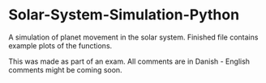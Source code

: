# Solar-System-Simulation-Python
A simulation of planet movement in the solar system. Finished file contains example plots of the functions.

This was made as part of an exam. All comments are in Danish - English comments might be coming soon.
